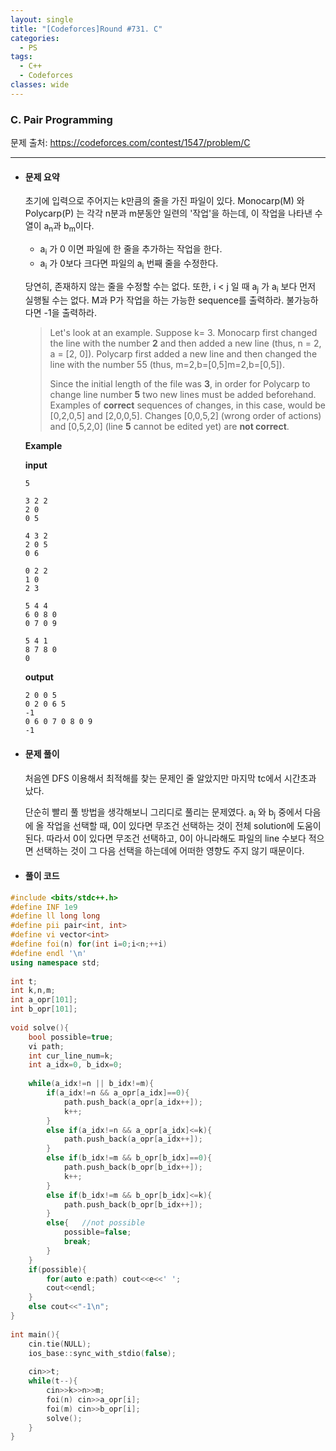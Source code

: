 ```yaml
---
layout: single
title: "[Codeforces]Round #731. C"
categories:
  - PS
tags:
  - C++
  - Codeforces
classes: wide
---
```




### C. Pair Programming

문제 출처: <https://codeforces.com/contest/1547/problem/C>

---



* #### **문제 요약**

  초기에 입력으로 주어지는 k만큼의 줄을 가진 파일이 있다. Monocarp(M) 와 Polycarp(P) 는 각각 n분과 m분동안 일련의 '작업'을 하는데, 이 작업을 나타낸 수열이 a<sub>n</sub>과 b<sub>m</sub>이다. 
  
  - a<sub>i</sub> 가 0 이면 파일에 한 줄을 추가하는 작업을 한다. 
  - a<sub>i</sub> 가 0보다 크다면 파일의 a<sub>i</sub> 번째 줄을 수정한다. 
  
  당연히, 존재하지 않는 줄을 수정할 수는 없다. 또한, i < j 일 때 a<sub>j</sub> 가 a<sub>i</sub> 보다 먼저 실행될 수는 없다. M과 P가 작업을 하는 가능한 sequence를 출력하라. 불가능하다면 -1을 출력하라.
  
  > Let's look at an example. Suppose k= 3. Monocarp first changed the line with the number **2** and then added a new line (thus, n = 2, a = [2, 0]). Polycarp first added a new line and then changed the line with the number 55 (thus, m=2,b=[0,5]m=2,b=[0,5]).
  >
  > Since the initial length of the file was **3**, in order for Polycarp to change line number **5** two new lines must be added beforehand. Examples of **correct** sequences of changes, in this case, would be [0,2,0,5] and [2,0,0,5]. Changes [0,0,5,2] (wrong order of actions) and [0,5,2,0] (line **5** cannot be edited yet) are **not correct**.
  
  
  
  **Example**
  
  **input**
  
  ```
  5
  
  3 2 2
  2 0
  0 5
  
  4 3 2
  2 0 5
  0 6
  
  0 2 2
  1 0
  2 3
  
  5 4 4
  6 0 8 0
  0 7 0 9
  
  5 4 1
  8 7 8 0
  0
  ```
  
  **output**
  
  ```
  2 0 0 5 
  0 2 0 6 5 
  -1
  0 6 0 7 0 8 0 9
  -1
  ```
  
* #### **문제 풀이** 

  처음엔 DFS 이용해서 최적해를 찾는 문제인 줄 알았지만 마지막 tc에서 시간초과 났다.

  단순히 빨리 풀 방법을 생각해보니 그리디로 풀리는 문제였다. a<sub>i</sub> 와 b<sub>j</sub> 중에서 다음에 올 작업을 선택할 때, 0이 있다면 무조건 선택하는 것이 전체 solution에 도움이 된다. 따라서 0이 있다면 무조건 선택하고, 0이 아니라해도 파일의 line 수보다 적으면 선택하는 것이 그 다음 선택을 하는데에 어떠한 영향도 주지 않기 때문이다.

    

  

* #### **풀이 코드**

```c++
#include <bits/stdc++.h>
#define INF 1e9
#define ll long long
#define pii pair<int, int> 
#define vi vector<int> 
#define foi(n) for(int i=0;i<n;++i)
#define endl '\n'
using namespace std;
 
int t;
int k,n,m;
int a_opr[101];
int b_opr[101];
 
void solve(){
    bool possible=true;
    vi path;
    int cur_line_num=k;
    int a_idx=0, b_idx=0;
    
    while(a_idx!=n || b_idx!=m){
        if(a_idx!=n && a_opr[a_idx]==0){
            path.push_back(a_opr[a_idx++]);
            k++;
        }
        else if(a_idx!=n && a_opr[a_idx]<=k){
            path.push_back(a_opr[a_idx++]);
        }
        else if(b_idx!=m && b_opr[b_idx]==0){
            path.push_back(b_opr[b_idx++]);
            k++;
        }
        else if(b_idx!=m && b_opr[b_idx]<=k){
            path.push_back(b_opr[b_idx++]);
        }
        else{   //not possible
            possible=false;
            break;
        }
    }
    if(possible){
        for(auto e:path) cout<<e<<' ';
        cout<<endl;
    }
    else cout<<"-1\n";
}
 
int main(){
    cin.tie(NULL);
    ios_base::sync_with_stdio(false);
 
    cin>>t;
    while(t--){
        cin>>k>>n>>m;
        foi(n) cin>>a_opr[i];
        foi(m) cin>>b_opr[i];
        solve();
    }
}
```

